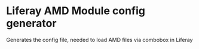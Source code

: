 Liferay AMD Module config generator
=====

Generates the config file, needed to load AMD files via combobox in Liferay
